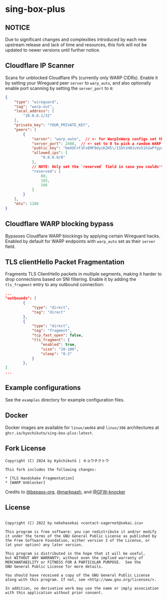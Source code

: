 # sing-box-plus

## NOTICE
Due to significant changes and complexities introduced by each new upstream release and lack of time and resources, this fork will not be updated to newer versions until further notice.

## Cloudflare IP Scanner

Scans for unblocked Cloudflare IPs (currently only WARP CIDRs).
Enable it by setting your Wireguard peer `server`  to `warp_auto`, and also optionally enable port scanning by setting the `server_port` to `0`:

```json
{
    "type": "wireguard",
    "tag": "warp-out",
    "local_address": [
        "10.0.0.1/32"
    ],
    "private_key": "YOUR_PRIVATE_KEY",
    "peers": [
        {
            "server": "warp_auto",  // <- for WarpInWarp configs set this to the original value `engage.cloudflareclient.com` to disable ip scanner and noise generator for the tunneled warp connection
            "server_port": 2408,  // <- set to 0 to pick a random WARP port or set it to a fixed port like this to scan endpoints only with this port
            "public_key": "bmXOC+F1FxEMF9dyiK2H5\/1SUtzH0JuVo51h2wPfgyo=",
            "allowed_ips": [
                "0.0.0.0/0"
            ],
            // NOTE: Only set the `reserved` field in case you couldn't connect without it!
            "reserved": [
                80,
                183,
                166
            ]
        }
    ],
    "mtu": 1280
}    
```

## Cloudflare WARP blocking bypass

Bypasses Cloudflare WARP blockings by applying certain Wireguard hacks.
Enabled by default for WARP endpoints with `warp_auto` set as their `server` field.

## TLS clientHello Packet Fragmentation

Fragments TLS ClientHello packets in multiple segments, making it harder to drop connections based on SNI filtering.
Enable it by adding the `tls_fragment` entry to any outbound connection:

```json
...
"outbounds": [
        {
            "type": "direct",
            "tag": "direct"
        },
        {
            "type": "direct",
            "tag": "fragment",
            "tcp_fast_open": false,
            "tls_fragment": {
                "enabled": true,
                "size": "20-100",
                "sleep": "0-2"
            }
        },
]
...
```

## Example configurations

See the `examples` directory for example configuration files.

## Docker

Docker images are available for `linux/amd64` and `linux/386` architectures at `ghcr.io/kyochikuto/sing-box-plus:latest`.

## Fork License

```text
Copyright (C) 2024 by Kyōchikutō | キョウチクトウ 

This fork includes the following changes:

* [TLS Handshake Fragmentation]
* [WARP Unblocker]
```

Credits to [@bepass-org](https://github.com/bepass-org), [@markpash](https://github.com/markpash), and [@GFW-knocker](https://github.com/GFW-knocker)

## License

```text

Copyright (C) 2022 by nekohasekai <contact-sagernet@sekai.icu>

This program is free software: you can redistribute it and/or modify
it under the terms of the GNU General Public License as published by
the Free Software Foundation, either version 3 of the License, or
(at your option) any later version.

This program is distributed in the hope that it will be useful,
but WITHOUT ANY WARRANTY; without even the implied warranty of
MERCHANTABILITY or FITNESS FOR A PARTICULAR PURPOSE.  See the
GNU General Public License for more details.

You should have received a copy of the GNU General Public License
along with this program. If not, see <http://www.gnu.org/licenses/>.

In addition, no derivative work may use the name or imply association
with this application without prior consent.
```
